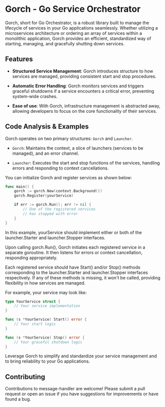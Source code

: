# Gorch - Go Service Orchestrator

Gorch, short for Go Orchestrator, is a robust library built to manage the lifecycle of services in your Go applications seamlessly. Whether utilizing a microservices architecture or ordering an array of services within a monolithic application, Gorch provides an efficient, standardized way of starting, managing, and gracefully shutting down services.

## Features
- **Structured Service Management**: Gorch introduces structure to how services are managed, providing consistent start and stop procedures.

- **Automatic Error Handling**: Gorch monitors services and triggers graceful shutdowns if a service encounters a critical error, preventing system-wide crashes.

- **Ease of use**: With Gorch, infrastructure management is abstracted away, allowing developers to focus on the core functionality of their services.

## Code Analysis & Examples

Gorch operates on two primary structures: `Gorch` and `Launcher`. 

- `Gorch`: Maintains the context, a slice of launchers (services to be managed), and an error channel. 

- `Launcher`: Executes the start and stop functions of the services, handling errors and responding to context cancellations.

You can initialize Gorch and register services as shown below:

```go
func main() {
    gorch := gorch.New(context.Background())
    gorch.Register(yourService)

    if err := gorch.Run(); err != nil {
        // One of the registered services
        // has stopped with error
    }
}
```

In this example, yourService should implement either or both of the launcher.Starter and launcher.Stopper interfaces.

Upon calling gorch.Run(), Gorch initiates each registered service in a separate goroutine. It then listens for errors or context cancellation, responding appropriately.

Each registered service should have Start() and/or Stop() methods corresponding to the launcher.Starter and launcher.Stopper interfaces respectively. If any of these methods is missing, it won't be called, providing flexibility in how services are managed.

For example, your service may look like:
```go
type YourService struct {
    // Your service implementation
}

func (s *YourService) Start() error {
    // Your start logic
}

func (s *YourService) Stop() error {
    // Your graceful shutdown logic
}
```

Leverage Gorch to simplify and standardize your service management and to bring reliability to your Go applications.

## Contributing

Contributions to message-handler are welcome! Please submit a pull request or open an issue if you have suggestions for improvements or have found a bug.

